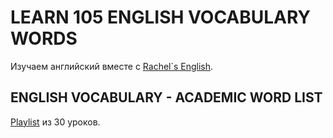 # LEARN 105 ENGLISH VOCABULARY WORDS

Изучаем английский вместе с [Rachel`s English](https://www.youtube.com/channel/UCvn_XCl_mgQmt3sD753zdJA).

## ENGLISH VOCABULARY - ACADEMIC WORD LIST

[Playlist](https://www.youtube.com/playlist?list=PLrqHrGoMJdTRXGKFGznG5xhQAuR2pURVh) из 30 уроков. 